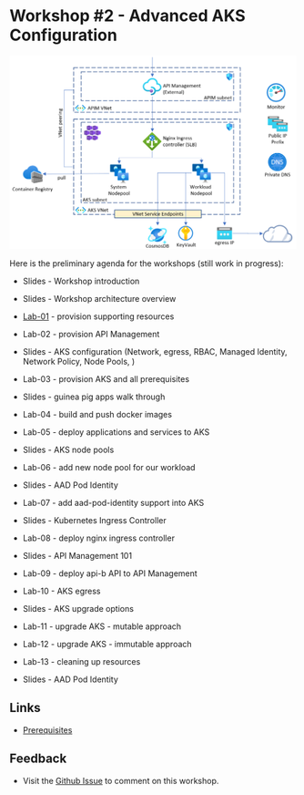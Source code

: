 # Workshop #2 - Advanced AKS Configuration

![logo](images/logo.png)

Here is the preliminary agenda for the workshops (still work in progress):
 
 * Slides - Workshop introduction
 * Slides - Workshop architecture overview
 * [Lab-01](labs/lab-01/readme.md) - provision supporting resources
 * Lab-02 - provision API Management 
 * Slides - AKS configuration (Network, egress, RBAC, Managed Identity, Network Policy, Node Pools, )  
 * Lab-03 - provision AKS and all prerequisites
 * Slides - guinea pig apps walk through
 * Lab-04 - build and push docker images
 * Lab-05 - deploy applications and services to AKS
 * Slides - AKS node pools
 * Lab-06 - add new node pool for our workload
 * Slides - AAD Pod Identity
 * Lab-07 - add aad-pod-identity support into AKS 
 * Slides - Kubernetes Ingress Controller
 * Lab-08 - deploy nginx ingress controller
 * Slides - API Management 101 
 * Lab-09 - deploy api-b API to API Management
 * Lab-10 - AKS egress 
 * Slides - AKS upgrade options
 * Lab-11 - upgrade AKS - mutable approach
 * Lab-12 - upgrade AKS - immutable approach
 * Lab-13 - cleaning up resources

 
 * Slides - AAD Pod Identity

## Links

* [Prerequisites](prerequisites.md)

## Feedback

* Visit the [Github Issue](https://github.com/evgenyb/aks-workshops/issues/11) to comment on this workshop. 